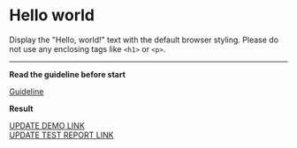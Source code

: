 # Hello world

Display the "Hello, world!" text with the default browser styling. Please do not 
use any enclosing tags like `<h1>` or `<p>`.
___

**Read the guideline before start**

[Guideline](https://mate-academy.github.io/layout_task-guideline/)

**Result**

[UPDATE DEMO LINK](https://saniasem.github.io/layout_hello-world/) <br>
[UPDATE TEST REPORT LINK](https://saniasem.github.io/layout_hello-world/report/html_report/)
